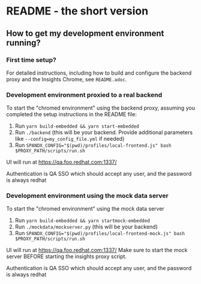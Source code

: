 # README - the short version

## How to get my development environment running?

### First time setup?
For detailed instructions, including how to build and configure the backend proxy and the Insights Chrome, see `README.adoc`.

### Development environment proxied to a real backend

To start the "chromed environment" using the backend proxy, assuming you completed the setup instructions in the README file:

1. Run `yarn build-embedded && yarn start-embedded`
2. Run `./backend` (this will be your backend. Provide additional parameters like `--config=my_config_file.yml` if needed)
3. Run `SPANDX_CONFIG="$(pwd)/profiles/local-frontend.js" bash $PROXY_PATH/scripts/run.sh`

UI will run at https://qa.foo.redhat.com:1337/

Authentication is QA SSO which should accept any user, and the password is always redhat


### Development environment using the mock data server

To start the "chromed environment" using the mock data server

1. Run `yarn build-embedded && yarn startmock-embedded`
2. Run `./mockdata/mockserver.py` (this will be your backend)
3. Run `SPANDX_CONFIG="$(pwd)/profiles/local-frontend-mock.js" bash $PROXY_PATH/scripts/run.sh`

UI will run at https://qa.foo.redhat.com:1337/
Make sure to start the mock server BEFORE starting the insights proxy script.

Authentication is QA SSO which should accept any user, and the password is always redhat
